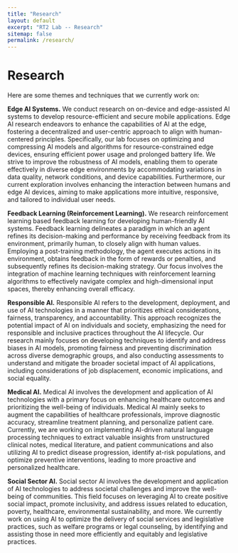 ```yaml
---
title: "Research"
layout: default
excerpt: "RT2 Lab -- Research"
sitemap: false
permalink: /research/
---
```


# Research

Here are some themes and techniques that we currently work on:

<b>Edge AI Systems.</b> We conduct research on on-device and edge-assisted AI systems to develop resource-efficient and secure mobile applications. Edge AI research endeavors to enhance the capabilities of AI at the edge, fostering a decentralized and user-centric approach to align with human-centered principles. Specifically, our lab focuses on optimizing and compressing AI models and algorithms for resource-constrained edge devices, ensuring efficient power usage and prolonged battery life. We strive to improve the robustness of AI models, enabling them to operate effectively in diverse edge environments by accommodating variations in data quality, network conditions, and device capabilities. Furthermore, our current exploration involves enhancing the interaction between humans and edge AI devices, aiming to make applications more intuitive, responsive, and tailored to individual user needs.


<b>Feedback Learning (Reinforcement Learning).</b> We research reinforcement learning based feedback learning for developing human-friendly AI systems. Feedback learning delineates a paradigm in which an agent refines its decision-making and performance by receiving feedback from its environment, primarily human, to closely align with human values. Employing a post-training methodology, the agent executes actions in its environment, obtains feedback in the form of rewards or penalties, and subsequently refines its decision-making strategy. Our focus involves the integration of machine learning techniques with reinforcement learning algorithms to effectively navigate complex and high-dimensional input spaces, thereby enhancing overall efficacy.


<b>Responsible AI.</b> Responsible AI refers to the development, deployment, and use of AI technologies in a manner that prioritizes ethical considerations, fairness, transparency, and accountability. This approach recognizes the potential impact of AI on individuals and society, emphasizing the need for responsible and inclusive practices throughout the AI lifecycle. Our research mainly focuses on developing techniques to identify and address biases in AI models, promoting fairness and preventing discrimination across diverse demographic groups, and also conducting assessments to understand and mitigate the broader societal impact of AI applications, including considerations of job displacement, economic implications, and social equality.



<b>Medical AI.</b> Medical AI involves the development and application of AI technologies with a primary focus on enhancing healthcare outcomes and prioritizing the well-being of individuals. Medical AI mainly seeks to augment the capabilities of healthcare professionals, improve diagnostic accuracy, streamline treatment planning, and personalize patient care. Currently, we are working on implementing AI-driven natural language processing techniques to extract valuable insights from unstructured clinical notes, medical literature, and patient communications and also utilizing AI to predict disease progression, identify at-risk populations, and optimize preventive interventions, leading to more proactive and personalized healthcare.


<b>Social Sector AI.</b> Social sector AI involves the development and application of AI technologies to address societal challenges and improve the well-being of communities. This field focuses on leveraging AI to create positive social impact, promote inclusivity, and address issues related to education, poverty, healthcare, environmental sustainability, and more. We currently work on using AI to optimize the delivery of social services and legislative practices, such as welfare programs or legal counseling, by identifying and assisting those in need more efficiently and equitably and legislative practices.




